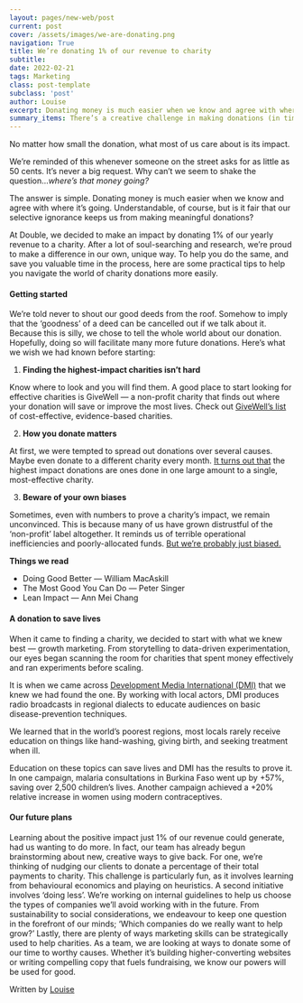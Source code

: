 ```yaml
---
layout: pages/new-web/post
current: post
cover: /assets/images/we-are-donating.png
navigation: True
title: We’re donating 1% of our revenue to charity
subtitle:
date: 2022-02-21
tags: Marketing
class: post-template
subclass: 'post'
author: Louise
excerpt: Donating money is much easier when we know and agree with where it’s going. Understandable, of course, but is it fair that our selective ignorance keeps us from making meaningful donations?
summary_items: There’s a creative challenge in making donations (in time or money) go furthest. Embrace it!
---
```

No matter how small the donation, what most of us care about is its impact. 

We’re reminded of this whenever someone on the street asks for as little as 50 cents. It’s never a big request. Why can’t we seem to shake the question…*where’s that money going?*

The answer is simple. Donating money is much easier when we know and agree with where it’s going. Understandable, of course, but is it fair that our selective ignorance keeps us from making meaningful donations?

At Double, we decided to make an impact by donating 1% of our yearly revenue to a charity. After a lot of soul-searching and research, we’re proud to make a difference in our own, unique way. To help you do the same, and save you valuable time in the process, here are some practical tips to help you navigate the world of charity donations more easily.

#### **Getting started**

We’re told never to shout our good deeds from the roof. Somehow to imply that the ‘goodness’ of a deed can be cancelled out if we talk about it. Because this is silly, we chose to tell the whole world about our donation. Hopefully, doing so will facilitate many more future donations. Here’s what we wish we had known before starting: 

1. **Finding the highest-impact charities isn’t hard**

Know where to look and you will find them. A good place to start looking for effective charities is GiveWell — a non-profit charity that finds out where your donation will save or improve the most lives. 
Check out [GiveWell’s list](https://www.google.com/url?q=https://www.givewell.org/charities/top-charities&sa=D&source=docs&ust=1645422633076171&usg=AOvVaw243Nvz5IAbFIFQw2l9LEbV) of cost-effective, evidence-based charities.

2. **How you donate matters**

At first, we were tempted to spread out donations over several causes. Maybe even donate to a different charity every month. [It turns out that](https://www.sas.upenn.edu/~baron/papers/charity.pdf) the highest impact donations are ones done in one large amount to a single, most-effective charity. 

3. **Beware of your own biases**

Sometimes, even with numbers to prove a charity’s impact, we remain unconvinced. This is because many of us have grown distrustful of the ‘non-profit’ label altogether. It reminds us of terrible operational inefficiencies and poorly-allocated funds. [But we’re probably just biased.](https://louisedesadeleer.com/2020/05/01/why-youre-still-hesitant-about-donating-to-charity/)

**Things we read**

* Doing Good Better — William MacAskill
* The Most Good You Can Do — Peter Singer
* Lean Impact — Ann Mei Chang

#### **A donation to save lives**

When it came to finding a charity, we decided to start with what we knew best — growth marketing. From storytelling to data-driven experimentation, our eyes began scanning the room for charities that spent money effectively and ran experiments before scaling.

It is when we came across [Development Media International (DMI)](https://www.developmentmedia.net/) that we knew we had found the one. By working with local actors, DMI produces radio broadcasts in regional dialects to educate audiences on basic disease-prevention techniques.

We learned that in the world’s poorest regions, most locals rarely receive education on things like hand-washing, giving birth, and seeking treatment when ill. 

Education on these topics can save lives and DMI has the results to prove it. In one campaign, malaria consultations in Burkina Faso went up by +57%, saving over 2,500 children’s lives. Another campaign achieved a +20% relative increase in women using modern contraceptives.

#### **Our future plans**

Learning about the positive impact just 1% of our revenue could generate, had us wanting to do more. In fact, our team has already begun brainstorming about new, creative ways to give back. For one, we’re thinking of nudging our clients to donate a percentage of their total payments to charity. This challenge is particularly fun, as it involves learning from behavioural economics and playing on heuristics. 
A second initiative involves ‘doing less’. We’re working on internal guidelines to help us choose the types of companies we’ll avoid working with in the future. From sustainability to social considerations, we endeavour to keep one question in the forefront of our minds; ‘Which companies do we really want to help grow?’
Lastly, there are plenty of ways marketing skills can be strategically used to help charities. As a team, we are looking at ways to donate some of our time to worthy causes. Whether it’s building higher-converting websites or writing compelling copy that fuels fundraising, we know our powers will be used for good.

Written by [Louise](https://nl.linkedin.com/in/louise-de-sadeleer)